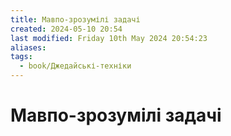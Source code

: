 ```yaml
---
title: Мавпо-зрозумілі задачі
created: 2024-05-10 20:54
last modified: Friday 10th May 2024 20:54:23
aliases: 
tags:
  - book/Джедайські-техніки
---
```

# Мавпо-зрозумілі задачі

